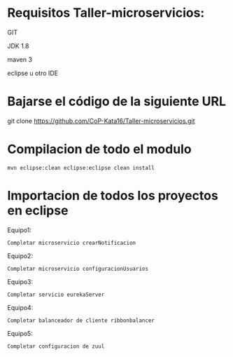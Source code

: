 
# Requisitos Taller-microservicios:
  
  GIT
  
  JDK 1.8
  
  maven 3
  
  eclipse u otro IDE

# Bajarse el código de la siguiente URL

  git clone https://github.com/CoP-Kata16/Taller-microservicios.git

# Compilacion de todo el modulo

    mvn eclipse:clean eclipse:eclipse clean install

# Importacion de todos los proyectos en eclipse

  Equipo1:
    
    Completar microservicio crearNotificacion
    
  Equipo2:
  
    Completar microservicio configuracionUsuarios
    
  Equipo3:
  
    Completar servicio eurekaServer
   
  Equipo4:
  
    Completar balanceador de cliente ribbonbalancer
  
  Equipo5:
  
    Completar configuracion de zuul
    

  
  

